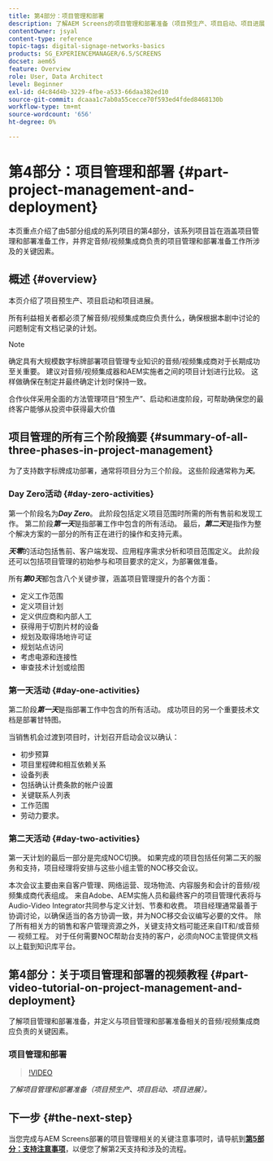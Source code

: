 ```yaml
---
title: 第4部分：项目管理和部署
description: 了解AEM Screens的项目管理和部署准备（项目预生产、项目启动、项目进展）。
contentOwner: jsyal
content-type: reference
topic-tags: digital-signage-networks-basics
products: SG_EXPERIENCEMANAGER/6.5/SCREENS
docset: aem65
feature: Overview
role: User, Data Architect
level: Beginner
exl-id: d4c84d4b-3229-4fbe-a533-66daa382ed10
source-git-commit: dcaaa1c7ab0a55cecce70f593ed4fded8468130b
workflow-type: tm+mt
source-wordcount: '656'
ht-degree: 0%

---
```


# 第4部分：项目管理和部署 {#part-project-management-and-deployment}

本页重点介绍了由5部分组成的系列项目的第4部分，该系列项目旨在涵盖项目管理和部署准备工作，并界定音频/视频集成商负责的项目管理和部署准备工作所涉及的关键因素。

## 概述 {#overview}

本页介绍了项目预生产、项目启动和项目进展。

所有利益相关者都必须了解音频/视频集成商应负责什么，确保根据本剧中讨论的问题制定有文档记录的计划。

>[!NOTE]
>
>确定具有大规模数字标牌部署项目管理专业知识的音频/视频集成商对于长期成功至关重要。 建议对音频/视频集成器和AEM实施者之间的项目计划进行比较。 这样做确保在制定并最终确定计划时保持一致。
>
>合作伙伴采用全面的方法管理项目“预生产”、启动和进度阶段，可帮助确保您的最终客户能够从投资中获得最大价值

## 项目管理的所有三个阶段摘要 {#summary-of-all-three-phases-in-project-management}

为了支持数字标牌成功部署，通常将项目分为三个阶段。 这些阶段通常称为&#x200B;***天***。

### Day Zero活动 {#day-zero-activities}

第一个阶段名为&#x200B;***Day Zero***。 此阶段包括定义项目范围时所需的所有售前和发现工作。 第二阶段&#x200B;***第一天***&#x200B;是指部署工作中包含的所有活动。 最后，***第二天***&#x200B;是指作为整个解决方案的一部分的所有正在进行的操作和支持元素。

***天零***&#x200B;的活动包括售前、客户端发现、应用程序需求分析和项目范围定义。 此阶段还可以包括项目管理的初始参与和项目要求的定义，为部署做准备。

所有&#x200B;***第0天***&#x200B;都包含八个关键步骤，涵盖项目管理提升的各个方面：

* 定义工作范围
* 定义项目计划
* 定义供应商和内部人工
* 获得用于切割片材的设备
* 规划及取得场地许可证
* 规划站点访问
* 考虑电源和连接性
* 审查技术计划或绘图

### 第一天活动 {#day-one-activities}

第二阶段&#x200B;***第一天***&#x200B;是指部署工作中包含的所有活动。 成功项目的另一个重要技术文档是部署甘特图。

当销售机会过渡到项目时，计划召开启动会议以确认：

* 初步预算
* 项目里程碑和相互依赖关系
* 设备列表
* 包括确认计费条款的帐户设置
* 关键联系人列表
* 工作范围
* 劳动力要求。

### 第二天活动 {#day-two-activities}

第一天计划的最后一部分是完成NOC切换。 如果完成的项目包括任何第二天的服务和支持，项目经理将安排与这些小组主管的NOC移交会议。

本次会议主要由来自客户管理、网络运营、现场物流、内容服务和会计的音频/视频集成商代表组成。 来自Adobe、AEM实施人员和最终客户的项目管理代表将与Audio-Video Integrator共同参与定义计划、节奏和收费。 项目经理通常最善于协调讨论，以确保适当的各方协调一致，并为NOC移交会议编写必要的文件。 除了所有相关方的销售和客户管理资源之外，关键支持文档可能还来自IT和/或音频 — 视频工程。 对于任何需要NOC帮助台支持的客户，必须向NOC主管提供文档以上载到知识库平台。

## 第4部分：关于项目管理和部署的视频教程 {#part-video-tutorial-on-project-management-and-deployment}

了解项目管理和部署准备，并定义与项目管理和部署准备相关的音频/视频集成商应负责的关键因素。

### 项目管理和部署

>[!VIDEO](https://video.tv.adobe.com/v/28408)

*了解项目管理和部署准备（项目预生产、项目启动、项目进展）。*

## 下一步 {#the-next-step}

当您完成与AEM Screens部署的项目管理相关的关键注意事项时，请导航到&#x200B;**[第5部分：支持注意事项](support-considerations.md)**，以便您了解第2天支持和涉及的流程。

